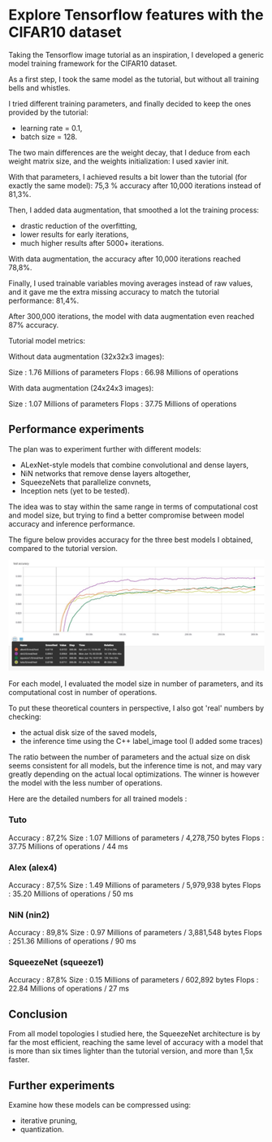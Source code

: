 # Explore Tensorflow features with the CIFAR10 dataset

Taking the Tensorflow image tutorial as an inspiration, I developed a
generic model training framework for the CIFAR10 dataset.

As a first step, I took the same model as the tutorial, but without all
training bells and whistles.

I tried different training parameters, and finally decided to keep the ones
provided by the tutorial:
- learning rate = 0.1,
- batch size = 128.

The two main differences are the weight decay, that I deduce from each weight
matrix size, and the weights initialization: I used xavier init.

With that parameters, I achieved results a bit lower than the tutorial (for
exactly the same model):
    75,3 % accuracy after 10,000 iterations instead of 81,3%.

Then, I added data augmentation, that smoothed a lot the training process:
- drastic reduction of the overfitting,
- lower results for early iterations,
- much higher results after 5000+ iterations.

With data augmentation, the accuracy after 10,000 iterations reached 78,8%.

Finally, I used trainable variables moving averages instead of raw values, and
it gave me the extra missing accuracy to match the tutorial performance: 81,4%.

After 300,000 iterations, the model with data augmentation even reached 87%
accuracy.

Tutorial model metrics:

Without data augmentation (32x32x3 images):

Size  : 1.76 Millions of parameters
Flops : 66.98 Millions of operations

With data augmentation (24x24x3 images):

Size     : 1.07 Millions of parameters
Flops    : 37.75 Millions of operations

## Performance experiments

The plan was to experiment further with different models:
- ALexNet-style models that combine convolutional and dense layers,
- NiN networks that remove dense layers altogether,
- SqueezeNets that parallelize convnets,
- Inception nets (yet to be tested).

The idea was to stay within the same range in terms of computational cost and
model size, but trying to find a better compromise between model accuracy and
inference performance.

The figure below provides accuracy for the three best models I obtained,
compared to the tutorial version.

![cifar10 accuracy for various models after 300,000 iterations](./cifar10@300000.jpg)

For each model, I evaluated the model size in number of parameters, and its
computational cost in number of operations.

To put these theoretical counters in perspective, I also got 'real' numbers by
checking:
- the actual disk size of the saved models,
- the inference time using the C++ label_image tool (I added some traces)

The ratio between the number of parameters and the actual size on disk seems
consistent for all models, but the inference time is not, and may vary greatly
depending on the actual local optimizations. The winner is however the model
with the less number of operations.

Here are the detailed numbers for all trained models :

### Tuto

Accuracy : 87,2%
Size     : 1.07 Millions of parameters  / 4,278,750 bytes
Flops    : 37.75 Millions of operations / 44 ms

### Alex (alex4)

Accuracy : 87,5%
Size     : 1.49 Millions of parameters  / 5,979,938 bytes
Flops    : 35.20 Millions of operations / 50 ms

### NiN (nin2)

Accuracy : 89,8%
Size     : 0.97 Millions of parameters   / 3,881,548 bytes
Flops    : 251.36 Millions of operations / 90 ms

### SqueezeNet (squeeze1)

Accuracy : 87,8%
Size     : 0.15 Millions of parameters   / 602,892 bytes
Flops    : 22.84 Millions of operations  / 27 ms

## Conclusion

From all model topologies I studied here, the SqueezeNet architecture is by far
the most efficient, reaching the same level of accuracy with a model that is
more than six times lighter than the tutorial version, and more than 1,5x
faster.

## Further experiments

Examine how these models can be compressed using:
- iterative pruning,
- quantization.
